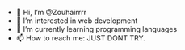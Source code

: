 - 👋 Hi, I’m @Zouhairrrr
- 👀 I’m interested in web development
- 🌱 I’m currently learning programming languages 
- 📫 How to reach me: JUST DONT TRY. 

